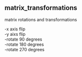 ## matrix_transformations
matrix rotations and transformations

-x axis flip<br>
-y aixs flip<br>
-rotate 90 degrees<br>
-rotate 180 degrees<br>
-rotate 270 degrees<br>
